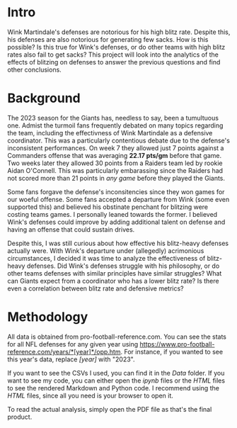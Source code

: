 # Intro
Wink Martindale's defenses are notorious for his high blitz rate. Despite this, his defenses are also notorious for generating few sacks. How is this possible? Is this true for Wink's defenses, or do other teams with high blitz rates also fail to get sacks? This project will look into the analytics of the effects of blitzing on defenses to answer the previous questions and find other conclusions.

# Background
The 2023 season for the Giants has, needless to say, been a tumultuous one. Admist the turmoil fans frequently debated on many topics regarding the team, including the effectivness of Wink Martindale as a defensive coordinator. This was a particularly contentious debate due to the defense's inconsistent performances. On week 7 they allowed just 7 points against a Commanders offense that was averaging **22.17 pts/gm** before that game. Two weeks later they allowed 30 points from a Raiders team led by rookie Aidan O'Connell. This was particularly embarassing since the Raiders had not scored more than 21 points in *any game* before they played the Giants.

Some fans forgave the defense's inconsitencies since they won games for our woeful offense. Some fans accepted a departure from Wink (some even supported this) and believed his obstinate penchant for blitzing were costing teams games. I personally leaned towards the former. I believed Wink's defenses could improve by adding additional talent on defense and having an offense that could sustain drives. 

Despite this, I was still curious about how effective his blitz-heavy defenses actually were. With Wink's departure under (allegedly) acrimonious circumstances, I decided it was time to analyze the effectiveness of blitz-heavy defenses. Did Wink's defenses struggle with his philosophy, or do other teams defenses with similar principles have similar struggles? What can Giants expect from a coordinator who has a lower blitz rate? Is there even a correlation between blitz rate and defensive metrics?

# Methodology
All data is obtained from pro-football-reference.com. You can see the stats for all NFL defenses for any given year using https://www.pro-football-reference.com/years/*[year]*/opp.htm. For instance, if you wanted to see this year's data, replace *[year]* with "2023".

If you want to see the CSVs I used, you can find it in the *Data* folder. If you want to see my code, you can either open the *ipynb* files or the *HTML* files to see the rendered Markdown and Python code. I recommend using the *HTML* files, since all you need is your browser to open it.

To read the actual analysis, simply open the PDF file as that's the final product. 